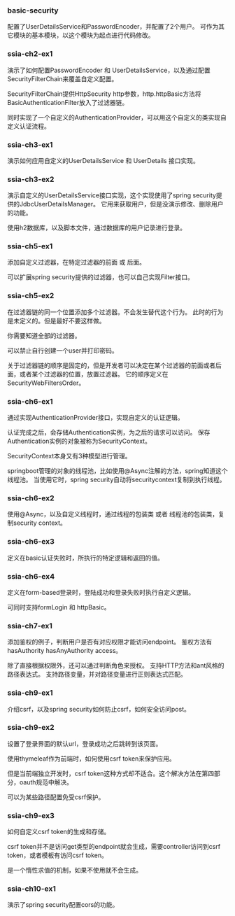 ### basic-security
配置了UserDetailsService和PasswordEncoder，并配置了2个用户。
可作为其它模块的基本模块，以这个模块为起点进行代码修改。

### ssia-ch2-ex1
演示了如何配置PasswordEncoder 和 UserDetailsService，以及通过配置SecurityFilterChain来覆盖自定义配置。

SecurityFilterChain提供HttpSecurity http参数，http.httpBasic方法将BasicAuthenticationFilter放入了过滤器链。

同时实现了一个自定义的AuthenticationProvider，可以用这个自定义的类实现自定义认证流程。

### ssia-ch3-ex1
演示如何应用自定义的UserDetailsService 和 UserDetails 接口实现。

### ssia-ch3-ex2
演示自定义的UserDetailsService接口实现，这个实现使用了spring security提供的JdbcUserDetailsManager。
它用来获取用户，但是没演示修改、删除用户的功能。

使用h2数据库，以及脚本文件，通过数据库的用户记录进行登录。

### ssia-ch5-ex1
添加自定义过滤器，在特定过滤器的前面 或 后面。

可以扩展spring security提供的过滤器，也可以自己实现Filter接口。

### ssia-ch5-ex2
在过滤器链的同一个位置添加多个过滤器。不会发生替代这个行为。
此时的行为是未定义的。但是最好不要这样做。

你需要知道全部的过滤器。

可以禁止自行创建一个user并打印密码。

关于过滤器链的顺序是固定的，但是开发者可以决定在某个过滤器的前面或者后面，或者某个过滤器的位置，放置过滤器。
它的顺序定义在SecurityWebFiltersOrder。

### ssia-ch6-ex1
通过实现AuthenticationProvider接口，实现自定义的认证逻辑。

认证完成之后，会存储Authentication实例，为之后的请求可以访问。
保存Authentication实例的对象被称为SecurityContext。

SecurityContext本身又有3种模型进行管理。

springboot管理的对象的线程池，比如使用@Async注解的方法，spring知道这个线程池。
当使用它时，spring security自动将securitycontext复制到执行线程。

### ssia-ch6-ex2
使用@Async，以及自定义线程时，通过线程的包装类 或者 线程池的包装类，复制security context。

### ssia-ch6-ex3
定义在basic认证失败时，所执行的特定逻辑和返回的值。

### ssia-ch6-ex4
定义在form-based登录时，登陆成功和登录失败时执行自定义逻辑。

可同时支持formLogin 和 httpBasic。

### ssia-ch7-ex1
添加鉴权的例子，判断用户是否有对应权限才能访问endpoint。
鉴权方法有hasAuthority hasAnyAuthority access。

除了直接根据权限外，还可以通过判断角色来授权。
支持HTTP方法和ant风格的路径表达式。
支持路径变量，并对路径变量进行正则表达式匹配。

### ssia-ch9-ex1
介绍csrf，以及spring security如何防止csrf，如何安全访问post。

### ssia-ch9-ex2
设置了登录界面的默认url，登录成功之后跳转到该页面。

使用thymeleaf作为前端时，如何使用csrf token来保护应用。

但是当前端独立开发时，csrf token这种方式却不适合。这个解决方法在第四部分，oauth规范中解决。

可以为某些路径配置免受csrf保护。

### ssia-ch9-ex3
如何自定义csrf token的生成和存储。

csrf token并不是访问get类型的endpoint就会生成，需要controller访问到csrf token，或者模板有访问csrf token。

是一个惰性求值的机制，如果不使用就不会生成。

### ssia-ch10-ex1
演示了spring security配置cors的功能。

